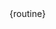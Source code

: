 <!--link rel="stylesheet" href="https://unpkg.com/sakura.css/css/sakura.css" type="text/css"-->
<link rel="preconnect" href="https://fonts.googleapis.com">
<link rel="preconnect" href="https://fonts.gstatic.com" crossorigin>
<link href="https://fonts.googleapis.com/css2?family=Roboto:ital,wght@0,100;0,300;0,400;0,500;0,700;0,900;1,100;1,300;1,400;1,500&display=swap" rel="stylesheet">

<div id="root"></div>

<span id="data" class="hide">
{routine}
</span>


<script type="module">
  import { createContext, Component, Fragment, h, render} from 'https://esm.sh/preact';
  import htm from 'https://esm.sh/htm';
  import { useContext, useEffect, useState,  useReducer} from 'https://esm.sh/preact/hooks';
  import { signal } from 'https://esm.sh/@preact/signals';


  const STANDARD_REST_TIME = 2;
  const Timer = function(callback, delay, step) {
      const self = this;

      let timerId = null;  
      let cycles = signal(1);
      let called_callback = false;
      this.tick = function() {
        if (cycles.value >= delay) {
          if (!called_callback) {
            callback();
            called_callback = true;
          }
          self.pause();
          return; 
        }
        cycles.value += 1;
        if (step) step();
      };

      this.pause = function() {
        window.clearInterval(timerId);
        timerId = null;
      };

      this.resume = function() {
          if (timerId) {
              return;
          }
          
          timerId = window.setInterval(this.tick, 1000);
      };
  
      this.start = this.resume;
      this.cycles = cycles;
  };
  
  const StateAccessor = createContext('light');


  // Initialize htm with Preact
  const html = htm.bind(h);

  // Setup initial data
  const ROUTINE_SET = 'SET_ROUTINE'
  
  // Lifecycle routine
  const ROUTINE_INITIAL_STATE = 'ROUTINE_INITIAL_STATE'
  const ROUTINE_PERFORM = 'PERFORM_ROUTINE'
  const ROUTINE_FINISH = 'FINISH_ROUTINE'
  
  // Lifecycle exercise
  const EXERCISE_SETUP = 'EXERCISE_SETUP'
  const EXERCISE_PERFORM = 'PERFORM_EXERCISE'
  const EXERCISE_PAUSE = 'PAUSE_EXERCISE'
  const EXERCISE_RESUME = 'RESUME_EXERCISE'
  const EXERCISE_PREVIOUS = 'PREVIOUS_EXERCISE'
  const EXERCISE_NEXT = 'NEXT_EXERCISE'
  const EXERCISE_REST_TIME = 'REST_TIME_EXERCISE'
  const EXERCISE_STOP = 'STOP_EXERCISE'
  const EXERCISE_FINISH = 'STOP_EXERCISE'

  const StartRoutine = ({dispatch, exercises, configuration, notes}) => {
    console.log(configuration)
    let startAction = () => {
      dispatch({type: ROUTINE_PERFORM})
      dispatch({type: EXERCISE_SETUP, dispatch})
      dispatch({type: EXERCISE_PERFORM})
    }
    return html`<div id="start_routine">
      <h2 className="text-center">${configuration ? configuration.diagnosis : ""}</h2>
      <p>${exercises.length} exercises</p>
      <button className="btn-primary" onClick=${startAction}>Start routine</button>
      <${ListExercises} exercises=${exercises} />
    </div>
    `
  }

  const PerformRoutine = ({dispatch, exercise, exercises}) => {
    let stageExercise = exercise.stage === EXERCISE_REST_TIME ? 
      html`<${RestExercise} dispatch=${dispatch} exercise=${exercise} />` : 
      html`<${PerformExercise} dispatch=${dispatch} exercise=${exercise} />`
    return html`<div id="perform_routine">
      ${stageExercise}
      <${ListExercises} exercises=${exercises} currentExercise=${exercise.index} />
    </div>
    `
  }

  const EndRoutine = ({dispatch, exercises}) => {
    let restartAction = () => dispatch({type: ROUTINE_INITIAL_STATE})
    return html`<div id="end_routine">
      <h1>Congratulations!</h1>
      <button className="btn-primary" onClick=${restartAction}>Restart routine</button>
    </div>
    `
  }

  const ListExercises = ({exercises, currentExercise}) => {
    console.log(exercises)
    const exercisesList = exercises.map((exercise, index) => 
      html`<li className="exercise_row ${currentExercise === index ? "active" : ""}">
        <div className="thumbnail">
          <img src=${exercise.resources.image} />
        </div>
        ${exercise.name}
      </li>`)
    return html`
      <ul className="exercise_list">
        ${exercisesList}
      </ul>`
  }

  const RestExercise = ({dispatch, exercise}) => {
    let skipAction = () => dispatch({type: EXERCISE_PERFORM})
    let countDown = exercise.restTimer.cycles.value;
    return html`<div id="restExercise">
      <header>
        <strong>Next exercise</strong>
        <h3 className="exercise_name">${exercise.exercise.name}</h3>
      </header>
      <div>
        <h1>${countDown}</h1>
      </div>
      <div className="exercise_actions">
        <button onClick=${skipAction}>Skip rest time</button>
      </div>
    </div>`
  }
  const PerformExercise = ({dispatch, exercise}) => {
    let countDown = exercise.timer ? html`<h1>${exercise.timer.cycles.value}</h1>` : '';
    let endAction = () => {
      dispatch({type: EXERCISE_FINISH, dispatch})
      dispatch({type: ROUTINE_FINISH, dispatch})
    }
    let pauseAction = () => dispatch({type: EXERCISE_PAUSE})
    let resumeAction = () => dispatch({type: EXERCISE_RESUME})
    let previousExerciseAction = () => {
      dispatch({type: EXERCISE_PREVIOUS})
      dispatch({type: EXERCISE_SETUP, dispatch})
      dispatch({type: EXERCISE_PERFORM})
    }
    let nextExerciseAction = () => {
      dispatch({type: EXERCISE_FINISH, dispatch})
      dispatch({type: EXERCISE_NEXT, dispatch})
      dispatch({type: EXERCISE_SETUP, dispatch})
      dispatch({type: EXERCISE_REST_TIME, dispatch})
    }
    let recommendations = exercise.exercise.recommendations
    let time_by_round = recommendations.time_by_round != 0 ? recommendations.time_by_round : ""
    let repetitions = recommendations.repetitions != 0 ? html`<strong>${recommendations.repetitions}</strong> repetitions ` : ""
    let by_side = recommendations.by_side ? html`<strong>each side</strong> ` : ""
    let relax_by_rep = recommendations.relax_by_rep != 0 ? recommendations.relax_by_rep : ""
    let series = recommendations.series != 0 ? html`x <strong>${recommendations.series}</strong>` : ""
    let pauseComponent = exercise.stage !== EXERCISE_PAUSE ?
        // html`<button onClick=${previousExerciseAction} disabled=${exercise.index === 0}>Previous exercise</button>
        html`<button onClick=${pauseAction}>Pause</button>
             <button className="btn-primary"  onClick=${nextExerciseAction}>Next Exercise</button>
        ` :
        html`<button className="btn-primary" onClick=${resumeAction}>Resume</button>`
    return html`<div id="perform_exercise">
      <header>
        <h3 className="exercise_name">${exercise.exercise.name}</h3>
          ${repetitions}
          ${by_side}
          ${series}
      </header>
      <button className="finish-routine" onClick=${endAction}>Stop Early</button>
      <div className="exercise_img">
        <img src=${exercise.exercise.resources.image} />
      </div>
      <div>
        ${countDown}
      </div>
      <div className="exercise_actions">
        ${pauseComponent}
      </div>
    </div>
    `
  }
  let audio = new Audio('https://raw.githubusercontent.com/devlabmexico/exercise-tools/master/assets/sounds/bell.mp3');
  const reducer = (state, action) => {
    console.log(action.type)
    switch (action.type) {
      case EXERCISE_SETUP:
        if (state.currentExercise.index === undefined) return state;
        { 
          let currentExercise = {...state.currentExercise}
          let restTime = state.currentExercise.exercise && state.currentExercise.exercise.recommendations ? state.currentExercise.exercise.recommendations.relax_by_rep : 0;
          currentExercise.stage = action.type
          currentExercise.exercise = state.exercises[currentExercise.index]

          let exerciseTime = currentExercise.exercise.recommendations.time_by_round
          console.log(exerciseTime)
          if (exerciseTime > 0) {
            let timer = new Timer(() => {
              /*
              action.dispatch({type: EXERCISE_FINISH})
              action.dispatch({type: EXERCISE_NEXT}) 
              action.dispatch({type: EXERCISE_SETUP, dispatch: action.dispatch})
              action.dispatch({type: EXERCISE_REST_TIME, dispatch: action.dispatch})
              */

              audio.play();
            }, exerciseTime)
            currentExercise.timer = timer;
          }
          currentExercise.restTime = restTime || STANDARD_REST_TIME
          return {...state, currentExercise}
        }
      case EXERCISE_PERFORM:
        if (state.currentExercise.restTimer) state.currentExercise.restTimer.pause();
        if (state.currentExercise.timer) state.currentExercise.timer.start();
        return {...state, currentExercise: {...state.currentExercise, restTimer: undefined, stage: action.type}}
      case EXERCISE_PAUSE:
        if (state.currentExercise.timer) state.currentExercise.timer.pause();
        return {...state, currentExercise: {...state.currentExercise, stage: action.type}}
      case EXERCISE_RESUME:
        if (state.currentExercise.timer) state.currentExercise.timer.resume();
        return {...state, currentExercise: {...state.currentExercise, stage: action.type}}
      // case EXERCISE_STOP:
      case EXERCISE_PREVIOUS:
        if (state.currentExercise.index === 0) return state
        {
          let currentExercise = {...state.currentExercise}
          if (currentExercise.timer) currentExercise.timer.pause();
          currentExercise.index -= 1
          currentExercise.timer = undefined
          currentExercise.stage = action.type
  
          return {...state, currentExercise: currentExercise}
        }
      case EXERCISE_NEXT:
        if (state.currentExercise.index === undefined || state.exercises.length <= state.currentExercise.index + 1) {
            console.log(action.dispatch({type: ROUTINE_FINISH}))
            return state;
        } {
          let currentExercise = {...state.currentExercise}
          currentExercise.index += 1
          currentExercise.timer = undefined
          currentExercise.stage = action.type
  
          return {...state, currentExercise: currentExercise}
        }
      case EXERCISE_REST_TIME:
        if (state.currentExercise.index === undefined) return state; 
        let timer = new Timer(() => {
          action.dispatch({type: EXERCISE_PERFORM})
        }, state.currentExercise.restTime)
        console.log(state.currentExercise.restTime)
        timer.start()
        return {...state, currentExercise: {...state.currentExercise, restTimer: timer, stage: action.type}}
      case EXERCISE_FINISH: 
        let currentExercise = {...state.currentExercise}
        if (currentExercise.timer) currentExercise.timer.pause();
        // TODO: Consolidate exercise state

        return {...state, currentExercise: {...state.currentExercise, stage: action.type}}

      case ROUTINE_SET:
        return {...state, exercises: action.value}
      case ROUTINE_INITIAL_STATE:
        return {...state, currentExercise: {}, routineStage: action.type}
      case ROUTINE_PERFORM:
        return {...state, currentExercise: {index: 0}, routineStage: action.type}
      case ROUTINE_FINISH:
        return {...state, currentExercise: {}, routineStage: action.type}

      default: throw new Error('Unexpected action')
    }
  }

  const slicer = state => name => {
    return state[name]
  } 

  const initialState = {
    routineStage: ROUTINE_INITIAL_STATE, 
    exercises: [],
    currentExercise: {}
  }

  function App (props) {
    const [configuration, setConfiguration] = useState({})
    const [schedule, setSchedule] = useState({})
    const [routine, setRoutine] = useState({})
    const [state, dispatch] = useReducer(reducer, initialState);

    useEffect(() => {
      let raw_data = document.querySelector("#data").textContent;
      let exercises = JSON.parse(raw_data);
      setRoutine(exercises)
      dispatch({type: ROUTINE_SET, value: Object.values(exercises.exercises)});
    }, []);

    const component = state.routineStage == ROUTINE_INITIAL_STATE ? 
                         StartRoutine({
                                        dispatch, 
                                        exercises: state.exercises, 
                                        configuration: routine.configuration, 
                                        notes: routine.notes
                         }) : state.routineStage == ROUTINE_FINISH ? 
                         EndRoutine({dispatch}) :
                         PerformRoutine({dispatch, exercises: state.exercises, exercise: state.currentExercise})
    return html`<${StateAccessor.Provider} value=${slicer(state)}>
      <div className="container">
        ${component}
      </div>
    </${StateAccessor.Provider}>`;
  }

  const root = document.querySelector("#root");
  (function loader() {
    if (document.querySelector("#data").textContent.trim() !== '') {
      render(html`<${App} name="Routine Tracker" />`, root);
      return;
    }
    setTimeout(loader, 500);
   })()
</script>